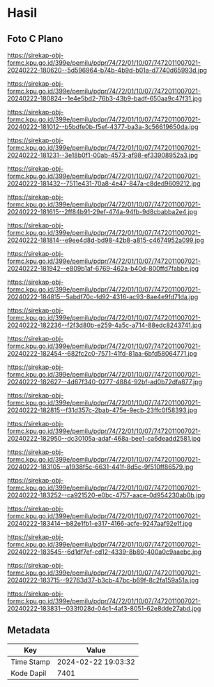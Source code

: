 # Hasil

## Foto C Plano

https://sirekap-obj-formc.kpu.go.id/399e/pemilu/pdpr/74/72/01/10/07/7472011007021-20240222-180620--5d596964-b74b-4b9d-b01a-d7740d65993d.jpg

https://sirekap-obj-formc.kpu.go.id/399e/pemilu/pdpr/74/72/01/10/07/7472011007021-20240222-180824--1e4e5bd2-76b3-43b9-badf-650aa9c47f31.jpg

https://sirekap-obj-formc.kpu.go.id/399e/pemilu/pdpr/74/72/01/10/07/7472011007021-20240222-181012--b5bdfe0b-f5ef-4377-ba3a-3c56619650da.jpg

https://sirekap-obj-formc.kpu.go.id/399e/pemilu/pdpr/74/72/01/10/07/7472011007021-20240222-181231--3e18b0f1-00ab-4573-af98-ef33908952a3.jpg

https://sirekap-obj-formc.kpu.go.id/399e/pemilu/pdpr/74/72/01/10/07/7472011007021-20240222-181432--7511e431-70a8-4e47-847a-c8ded9609212.jpg

https://sirekap-obj-formc.kpu.go.id/399e/pemilu/pdpr/74/72/01/10/07/7472011007021-20240222-181615--2ff84b91-29ef-474a-94fb-9d8cbabba2e4.jpg

https://sirekap-obj-formc.kpu.go.id/399e/pemilu/pdpr/74/72/01/10/07/7472011007021-20240222-181814--e9ee4d8d-bd98-42b8-a815-c4674952a099.jpg

https://sirekap-obj-formc.kpu.go.id/399e/pemilu/pdpr/74/72/01/10/07/7472011007021-20240222-181942--e809b1af-6769-462a-b40d-800ffd7fabbe.jpg

https://sirekap-obj-formc.kpu.go.id/399e/pemilu/pdpr/74/72/01/10/07/7472011007021-20240222-184815--5abdf70c-fd92-4316-ac93-8ae4e9fd71da.jpg

https://sirekap-obj-formc.kpu.go.id/399e/pemilu/pdpr/74/72/01/10/07/7472011007021-20240222-182236--f2f3d80b-e259-4a5c-a714-88edc8243741.jpg

https://sirekap-obj-formc.kpu.go.id/399e/pemilu/pdpr/74/72/01/10/07/7472011007021-20240222-182454--682fc2c0-7571-41fd-81aa-6bfd58064771.jpg

https://sirekap-obj-formc.kpu.go.id/399e/pemilu/pdpr/74/72/01/10/07/7472011007021-20240222-182627--4d67f340-0277-4884-92bf-ad0b72dfa877.jpg

https://sirekap-obj-formc.kpu.go.id/399e/pemilu/pdpr/74/72/01/10/07/7472011007021-20240222-182815--f31d357c-2bab-475e-9ecb-23ffc0f58393.jpg

https://sirekap-obj-formc.kpu.go.id/399e/pemilu/pdpr/74/72/01/10/07/7472011007021-20240222-182950--dc30105a-adaf-468a-bee1-ca6deadd2581.jpg

https://sirekap-obj-formc.kpu.go.id/399e/pemilu/pdpr/74/72/01/10/07/7472011007021-20240222-183105--a1938f5c-6631-441f-8d5c-9f510ff86579.jpg

https://sirekap-obj-formc.kpu.go.id/399e/pemilu/pdpr/74/72/01/10/07/7472011007021-20240222-183252--ca921520-e0bc-4757-aace-0d954230ab0b.jpg

https://sirekap-obj-formc.kpu.go.id/399e/pemilu/pdpr/74/72/01/10/07/7472011007021-20240222-183414--b82e1fb1-e317-4166-acfe-9247aaf92e1f.jpg

https://sirekap-obj-formc.kpu.go.id/399e/pemilu/pdpr/74/72/01/10/07/7472011007021-20240222-183545--6d1df7ef-cd12-4339-8b80-400a0c9aaebc.jpg

https://sirekap-obj-formc.kpu.go.id/399e/pemilu/pdpr/74/72/01/10/07/7472011007021-20240222-183715--92763d37-b3cb-47bc-b69f-8c2fa159a51a.jpg

https://sirekap-obj-formc.kpu.go.id/399e/pemilu/pdpr/74/72/01/10/07/7472011007021-20240222-183831--033f028d-04c1-4af3-8051-62e8dde27abd.jpg


## Metadata

| Key        | Value               |
| ---------- | ------------------- |
| Time Stamp | 2024-02-22 19:03:32 |
| Kode Dapil | 7401                |



